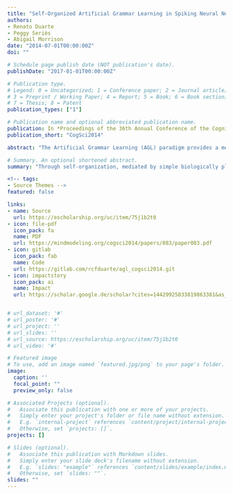 ```yaml
---
title: "Self-Organized Artificial Grammar Learning in Spiking Neural Networks"
authors:
- Renato Duarte
- Peggy Seriès
- Abigail Morrison
date: "2014-07-01T00:00:00Z"
doi: ""

# Schedule page publish date (NOT publication's date).
publishDate: "2017-01-01T00:00:00Z"

# Publication type.
# Legend: 0 = Uncategorized; 1 = Conference paper; 2 = Journal article;
# 3 = Preprint / Working Paper; 4 = Report; 5 = Book; 6 = Book section;
# 7 = Thesis; 8 = Patent
publication_types: ["1"]

# Publication name and optional abbreviated publication name.
publication: In *Proceedings of the 36th Annual Conference of the Cognitive Science Society*
publication_short: "CogSci2014"

abstract: "The Artificial Grammar Learning (AGL) paradigm provides a means to study the nature of syntactic processing and implicit sequence learning. With mere exposure and without performance feedback, human beings implicitly acquire knowledge about the structural regularities implemented by complex rule systems. We investigate to which extent a generic cortical microcircuit model can support formally explicit symbolic computations, instantiated by the same grammars used in the human AGL literature and how a functional network emerges, in a self-organized manner, from exposure to this type of data. We use a concrete implementation of an input-driven recurrent network composed of noisy, spiking neurons, built according to the reservoir computing framework and dynamically shaped by a variety of synaptic and intrinsic plasticity mechanisms operating concomitantly. We show that, when shaped by plasticity, these models are capable of acquiring the structure of a simple grammar. When asked to judge string legality (in a manner similar to human subjects), the networks perform at a qualitatively comparable level."

# Summary. An optional shortened abstract.
summary: "Through self-organization, mediated by simple biologically plausible unsupervised plasticity mechanisms, RNNs composed of binary, threshold units are capable of acquiring complex sequential structure and developing a reliable predictive model. We demonstrate that this is achieved primarily by adaptive inhibitory synapses and homeostasis whose actions enforce compactness of input-driven population responses."

<!-- tags:
- Source Themes -->
featured: false

links:
- name: Source
  url: https://escholarship.org/uc/item/75j1b2t0
- icon: file-pdf
  icon_pack: fa
  name: PDF
  url: https://mindmodeling.org/cogsci2014/papers/083/paper083.pdf
- icon: gitlab
  icon_pack: fab
  name: Code
  url: https://gitlab.com/rcfduarte/agl_cogsci2014.git
- icon: impactstory
  icon_pack: ai
  name: Impact
  url: https://scholar.google.de/scholar?cites=14429925833819863381&as_sdt=2005&sciodt=0,5&hl=en


# url_dataset: '#'
# url_poster: '#'
# url_project: ''
# url_slides: ''
# url_source: https://escholarship.org/uc/item/75j1b2t0
# url_video: '#'

# Featured image
# To use, add an image named `featured.jpg/png` to your page's folder. 
image:
  caption: ''
  focal_point: ""
  preview_only: false

# Associated Projects (optional).
#   Associate this publication with one or more of your projects.
#   Simply enter your project's folder or file name without extension.
#   E.g. `internal-project` references `content/project/internal-project/index.md`.
#   Otherwise, set `projects: []`.
projects: []

# Slides (optional).
#   Associate this publication with Markdown slides.
#   Simply enter your slide deck's filename without extension.
#   E.g. `slides: "example"` references `content/slides/example/index.md`.
#   Otherwise, set `slides: ""`.
slides: ""
---
```



